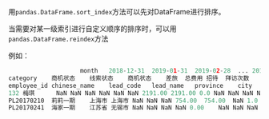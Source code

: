 用`pandas.DataFrame.sort_index`方法可以先对DataFrame进行排序。

当需要对某一级索引进行自定义顺序的排序时，可以用`pandas.DataFrame.reindex`方法

例如：

```python
					month	2018-12-31	2019-01-31	2019-02-28	...	2019-04-30	2019-05-31	2019-06-30
category	商机状态	线索状态	商机状态	差旅	总费用	招待	拜访次数	线索状态	项目拜访总次数	商机状态	...	线索状态	项目拜访总次数	商机状态	差旅	总费用	拜访次数	线索状态	项目拜访总次数	商机状态	线索状态
employee_id	chinese_name	lead_code	lead_name	province	city																					
132	梅琪		NaN	NaN	NaN	NaN	NaN	NaN	2191.00	2191.00	0.0	NaN	NaN	NaN	NaN	...	NaN	NaN	NaN	0.00	0.00	NaN	NaN	NaN	NaN	NaN
PL20170210	莉莉一期	上海市	上海市	NaN	NaN	NaN	754.00	754.00	NaN	1.0	NaN	1.0	NaN	...	NaN	NaN	NaN	NaN	0.00	NaN	NaN	NaN	激发需求	线索(待分配)
PL20170241	海家一期	江苏省	无锡市	NaN	NaN	NaN	NaN	0.00	NaN	NaN	NaN	NaN	NaN	...	NaN	NaN	NaN	NaN	0.00	NaN	NaN	NaN	立项	商机
```



